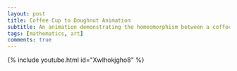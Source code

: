 ```yaml
---
layout: post
title: Coffee Cup to Doughnut Animation
subtitle: An animation demonstrating the homeomorphism between a coffee mug and a doughnut.
tags: [mathematics, art]
comments: true
---
```


{% include youtube.html id="XwIhokjgho8" %}